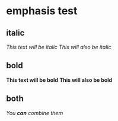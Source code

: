 # emphasis test

## italic
*This text will be italic*
_This will also be italic_

## bold
**This text will be bold**
__This will also be bold__

## both
_You **can** combine them_
